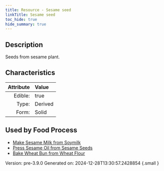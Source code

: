 ```yaml
---
title: Resource - Sesame seed
linkTitle: Sesame seed
toc_hide: true
hide_summary: true
---
```


## Description
&#10;&#9;&#9;Seeds from sesame plant.

## Characteristics

| Attribute      | Value |
|--------:|:------|
|Edible:|true|
|Type:|Derived|
|Form:|Solid|
 



    
## Used by Food Process

- [Make Sesame Milk from Soymilk](/docs/definitions/food/make-sesame-milk-from-soymilk)
- [Press Sesame Oil from Sesame Seeds](/docs/definitions/food/press-sesame-oil-from-sesame-seeds)
- [Bake Wheat Bun from Wheat Flour](/docs/definitions/food/bake-wheat-bun-from-wheat-flour)


Version: pre-3.9.0 Generated on: 2024-12-28T13:30:57.2428854
{.small }
